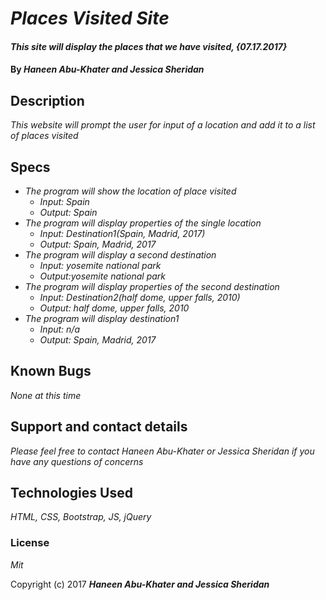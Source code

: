 # _Places Visited Site_

#### _This site will display the places that we have visited, {07.17.2017}_

#### By _**Haneen Abu-Khater and Jessica Sheridan**_

## Description

_This website will prompt the user for input of a location and add it to a list of places visited_

## Specs

* _The program will show the location of place visited_
  * _Input: Spain_
  * _Output: Spain_
* _The program will display properties of the single location_
  * _Input: Destination1(Spain, Madrid, 2017)_
  * _Output: Spain, Madrid, 2017_
* _The program will display a second destination_
  * _Input: yosemite national park_
  * _Output:yosemite national park_
* _The program will display properties of the second destination_
  * _Input: Destination2(half dome, upper falls, 2010)_
  * _Output: half dome, upper falls, 2010_
* _The program will display destination1_
  * _Input: n/a_
  * _Output: Spain, Madrid, 2017_

## Known Bugs

_None at this time_

## Support and contact details

_Please feel free to contact Haneen Abu-Khater or Jessica Sheridan if you have any questions of concerns_

## Technologies Used

_HTML, CSS, Bootstrap, JS, jQuery_

### License

*Mit*

Copyright (c) 2017 **_Haneen Abu-Khater and Jessica Sheridan_**
